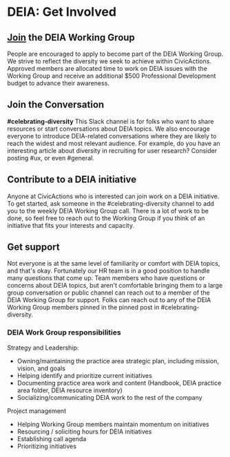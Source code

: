 # DEIA: Get Involved

## [Join](https://docs.google.com/forms/d/1KEwz-rAeRg736rC-vCHU5uEL9ZSo0FesXefQHFN03Rg/edit?usp=sharing) the DEIA Working Group

People are encouraged to apply to become part of the DEIA Working Group. We strive to reflect the diversity we seek to achieve within CivicActions. Approved members are allocated time to work on DEIA issues with the Working Group and receive an additional $500 Professional Development budget to advance their awareness.

## Join the Conversation

**#celebrating-diversity**
This Slack channel is for folks who want to share resources or start conversations about DEIA topics. We also encourage everyone to introduce DEIA-related conversations where they are likely to reach the widest and most relevant audience. For example,
do you have an interesting article about diversity in recruiting for user research? Consider posting #ux, or even #general.

## Contribute to a DEIA initiative

Anyone at CivicActions who is interested can join work on a DEIA initiative. To get started, ask someone in the #celebrating-diversity channel to add you to the weekly DEIA Working Group call. There is a lot of work to be done, so feel free to reach out to the Working Group if you think of an initiative that fits your interests and capacity.

## Get support

Not everyone is at the same level of familiarity or comfort with DEIA topics, and that's okay. Fortunately our HR team is in a good position to handle many questions that come up. Team members who have questions or concerns about DEIA topics, but aren't comfortable bringing them to a large group conversation or public channel can reach out to a member of the DEIA Working Group for support. Folks can reach out to any of the DEIA Working Group members pinned in the pinned post in #celebrating-diversity.

### DEIA Work Group responsibilities

Strategy and Leadership:

- Owning/maintaining the practice area strategic plan, including mission, vision, and goals
- Helping identify and prioritize current initiatives
- Documenting practice area work and content (Handbook, DEIA practice area folder, DEIA resource inventory)
- Socializing/communicating DEIA work to the rest of the company

Project management

- Helping Working Group members maintain momentum on initiatives
- Resourcing / soliciting hours for DEIA initiatives
- Establishing call agenda
- Prioritizing initiatives
